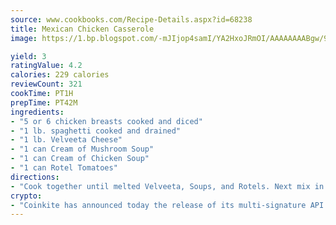 ```yaml
---
source: www.cookbooks.com/Recipe-Details.aspx?id=68238
title: Mexican Chicken Casserole
image: https://1.bp.blogspot.com/-mJIjop4samI/YA2HxoJRmOI/AAAAAAAABgw/9Q6cN5purxQQ0M3111-VxRXtHYk4x987wCLcBGAsYHQ/s320/19.png

yield: 3
ratingValue: 4.2
calories: 229 calories
reviewCount: 321
cookTime: PT1H
prepTime: PT42M
ingredients:
- "5 or 6 chicken breasts cooked and diced"
- "1 lb. spaghetti cooked and drained"
- "1 lb. Velveeta Cheese"
- "1 can Cream of Mushroom Soup"
- "1 can Cream of Chicken Soup"
- "1 can Rotel Tomatoes"
directions:
- "Cook together until melted Velveeta, Soups, and Rotels. Next mix in the chicken and spaghetti, place in a baking dish in a 350u00b0 oven until bubbly."
crypto:
- "Coinkite has announced today the release of its multi-signature API and Co-sign Pages, giving users the first Bitcoin platform of its kind to support M-of-15 signatures."
---
```

